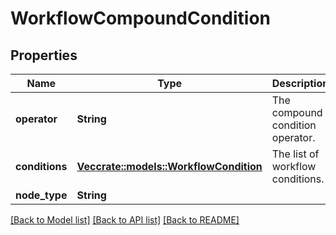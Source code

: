 # WorkflowCompoundCondition

## Properties

Name | Type | Description | Notes
------------ | ------------- | ------------- | -------------
**operator** | **String** | The compound condition operator. | 
**conditions** | [**Vec<crate::models::WorkflowCondition>**](WorkflowCondition.md) | The list of workflow conditions. | 
**node_type** | **String** |  | 

[[Back to Model list]](../README.md#documentation-for-models) [[Back to API list]](../README.md#documentation-for-api-endpoints) [[Back to README]](../README.md)



